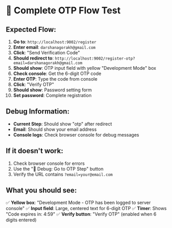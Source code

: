 # 🧪 Complete OTP Flow Test

## Expected Flow:

1. **Go to**: `http://localhost:9002/register`
2. **Enter email**: `darshanagorakh@gmail.com`
3. **Click**: "Send Verification Code"
4. **Should redirect to**: `http://localhost:9002/register-otp?email=darshanagorakh@gmail.com`
5. **Should show**: OTP input field with yellow "Development Mode" box
6. **Check console**: Get the 6-digit OTP code
7. **Enter OTP**: Type the code from console
8. **Click**: "Verify OTP"
9. **Should show**: Password setting form
10. **Set password**: Complete registration

## Debug Information:

- **Current Step**: Should show "otp" after redirect
- **Email**: Should show your email address
- **Console logs**: Check browser console for debug messages

## If it doesn't work:

1. Check browser console for errors
2. Use the "🔧 Debug: Go to OTP Step" button
3. Verify the URL contains `?email=your@email.com`

## What you should see:

✅ **Yellow box**: "Development Mode - OTP has been logged to server console"
✅ **Input field**: Large, centered text for 6-digit OTP
✅ **Timer**: Shows "Code expires in: 4:59"
✅ **Verify button**: "Verify OTP" (enabled when 6 digits entered)
